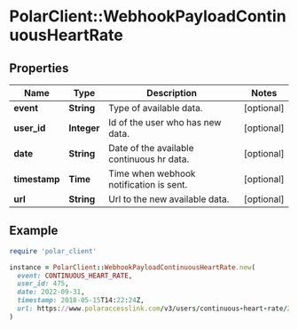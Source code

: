 # PolarClient::WebhookPayloadContinuousHeartRate

## Properties

| Name | Type | Description | Notes |
| ---- | ---- | ----------- | ----- |
| **event** | **String** | Type of available data. | [optional] |
| **user_id** | **Integer** | Id of the user who has new data. | [optional] |
| **date** | **String** | Date of the available continuous hr data. | [optional] |
| **timestamp** | **Time** | Time when webhook notification is sent. | [optional] |
| **url** | **String** | Url to the new available data. | [optional] |

## Example

```ruby
require 'polar_client'

instance = PolarClient::WebhookPayloadContinuousHeartRate.new(
  event: CONTINUOUS_HEART_RATE,
  user_id: 475,
  date: 2022-09-31,
  timestamp: 2018-05-15T14:22:24Z,
  url: https://www.polaraccesslink.com/v3/users/continuous-heart-rate/2022-09-31
)
```

